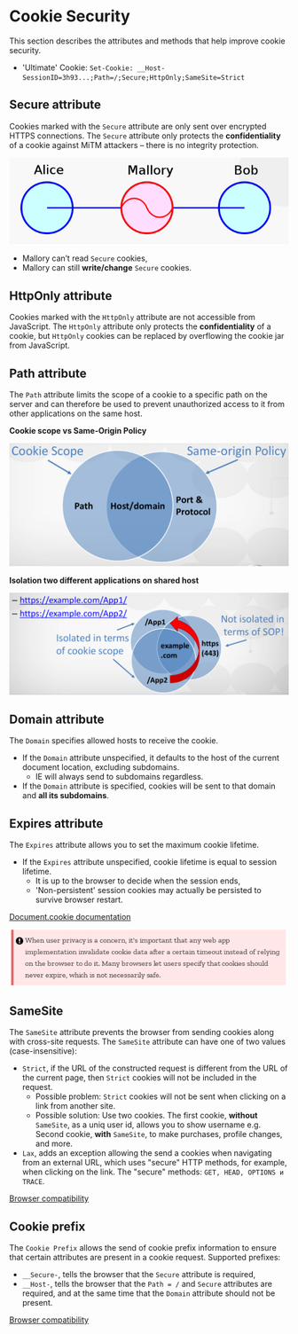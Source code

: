 # Cookie Security

This section describes the attributes and methods that help improve cookie security.

- 'Ultimate' Cookie: `Set-Cookie: __Host-SessionID=3h93...;Path=/;Secure;HttpOnly;SameSite=Strict`

## Secure attribute

Cookies marked with the `Secure` attribute are only sent over encrypted HTTPS connections. The `Secure` attribute only
 protects the **confidentiality** of a cookie against MiTM attackers – there is no integrity protection.

![mitm-attack](/img/defence/web/cookie-security/mitm-attack.png)

- Mallory can’t read `Secure` cookies,
- Mallory can still **write/change** `Secure` cookies.

## HttpOnly attribute

Cookies marked with the `HttpOnly` attribute are not accessible from JavaScript. The `HttpOnly` attribute only protects
 the **confidentiality** of a cookie, but `HttpOnly` cookies can be replaced by overflowing the cookie jar from JavaScript.

## Path attribute

The `Path` attribute limits the scope of a cookie to a specific path on the server and can therefore be used to prevent
 unauthorized access to it from other applications on the same host.

**Cookie scope vs Same-Origin Policy**

![cooke-scope](/img/defence/web/cookie-security/scope-sop-cookie.png)

**Isolation two different applications on shared host**

![isolation-apps](/img/defence/web/cookie-security/isolation-sop-cookie.png)

## Domain attribute

The `Domain` specifies allowed hosts to receive the cookie.

- If the `Domain` attribute unspecified, it defaults to the host of the current document location, excluding subdomains.
    - IE will always send to subdomains regardless.
- If the `Domain` attribute is specified, cookies will be sent to that domain and **all its subdomains**.

## Expires attribute

The `Expires` attribute allows you to set the maximum cookie lifetime.

- If the `Expires` attribute unspecified, cookie lifetime is equal to session lifetime.
    - It is up to the browser to decide when the session ends,
    - 'Non-persistent' session cookies may actually be persisted to survive browser restart.

[Document.cookie documentation](https://developer.mozilla.org/en-US/docs/Web/API/document/cookie)

![cookie-survive](/img/defence/web/cookie-security/cookie-survive.png)

## SameSite

The `SameSite` attribute prevents the browser from sending cookies along with cross-site requests. The `SameSite` attribute
 can have one of two values (case-insensitive):
- `Strict`, if the URL of the constructed request is different from the URL of the current page, then `Strict` cookies
 will not be included in the request.
    - Possible problem: `Strict` cookies will not be sent when clicking on a link from another site.
    - Possible solution: Use two cookies. The first cookie, **without** `SameSite`, as a uniq user id, allows you to show
     username e.g. Second cookie, **with** `SameSite`, to make purchases, profile changes, and more.
- `Lax`, adds an exception allowing the send a cookies when navigating from an external URL, which uses "secure" HTTP
 methods, for example, when clicking on the link. The "secure" methods: `GET, HEAD, OPTIONS и TRACE`.

[Browser compatibility](https://developer.mozilla.org/en-US/docs/Web/HTTP/Headers/Set-Cookie#Browser_compatibility)

## Cookie prefix

The `Cookie Prefix` allows the send of cookie prefix information to ensure that certain attributes are present in a
 cookie request. Supported prefixes:
- `__Secure-`, tells the browser that the `Secure` attribute is required,
- `__Host-`,  tells the browser that the `Path = /` and `Secure` attributes are required, and at the same time that 
 the `Domain` attribute should not be present.

[Browser compatibility](https://developer.mozilla.org/en-US/docs/Web/HTTP/Headers/Set-Cookie#Browser_compatibility)
